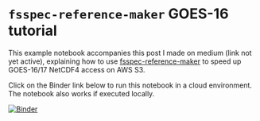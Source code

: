 # `fsspec-reference-maker` GOES-16 tutorial

This example notebook accompanies this post I made on medium (link not yet active), explaining how to use [fsspec-reference-maker](https://github.com/intake/fsspec-reference-maker) to speed up GOES-16/17 NetCDF4 access on AWS S3.

Click on the Binder link below to run this notebook in a cloud environment. The notebook also works if executed locally. 

[![Binder](https://binder.pangeo.io/badge_logo.svg)](https://binder.pangeo.io/v2/gh/lsterzinger/fsspec-reference-maker-tutorial/main?filepath=tutorial.ipynb)